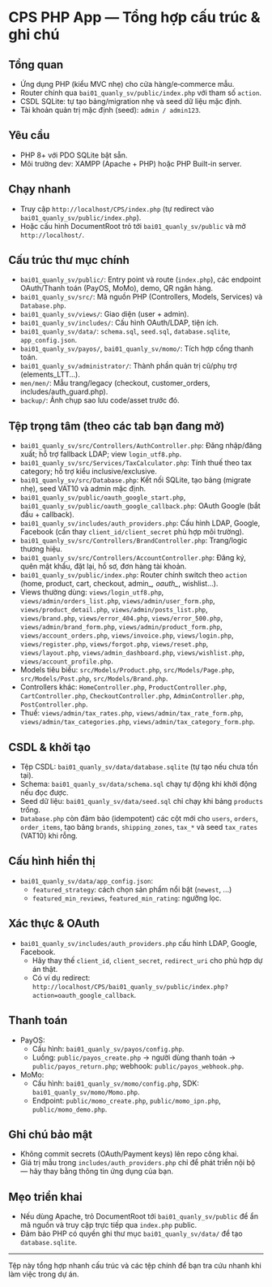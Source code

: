 # CPS PHP App — Tổng hợp cấu trúc & ghi chú

## Tổng quan
- Ứng dụng PHP (kiểu MVC nhẹ) cho cửa hàng/e‑commerce mẫu.
- Router chính qua `bai01_quanly_sv/public/index.php` với tham số `action`.
- CSDL SQLite: tự tạo bảng/migration nhẹ và seed dữ liệu mặc định.
- Tài khoản quản trị mặc định (seed): `admin / admin123`.

## Yêu cầu
- PHP 8+ với PDO SQLite bật sẵn.
- Môi trường dev: XAMPP (Apache + PHP) hoặc PHP Built-in server.

## Chạy nhanh
- Truy cập `http://localhost/CPS/index.php` (tự redirect vào `bai01_quanly_sv/public/index.php`).
- Hoặc cấu hình DocumentRoot trỏ tới `bai01_quanly_sv/public` và mở `http://localhost/`.

## Cấu trúc thư mục chính
- `bai01_quanly_sv/public/`: Entry point và route (`index.php`), các endpoint OAuth/Thanh toán (PayOS, MoMo), demo, QR ngân hàng.
- `bai01_quanly_sv/src/`: Mã nguồn PHP (Controllers, Models, Services) và `Database.php`.
- `bai01_quanly_sv/views/`: Giao diện (user + admin).
- `bai01_quanly_sv/includes/`: Cấu hình OAuth/LDAP, tiện ích.
- `bai01_quanly_sv/data/`: `schema.sql`, `seed.sql`, `database.sqlite`, `app_config.json`.
- `bai01_quanly_sv/payos/`, `bai01_quanly_sv/momo/`: Tích hợp cổng thanh toán.
- `bai01_quanly_sv/administrator/`: Thành phần quản trị cũ/phụ trợ (elements_LTT...).
- `men/men/`: Mẫu trang/legacy (checkout, customer_orders, includes/auth_guard.php).
- `backup/`: Ảnh chụp sao lưu code/asset trước đó.

## Tệp trọng tâm (theo các tab bạn đang mở)
- `bai01_quanly_sv/src/Controllers/AuthController.php`: Đăng nhập/đăng xuất; hỗ trợ fallback LDAP; view `login_utf8.php`.
- `bai01_quanly_sv/src/Services/TaxCalculator.php`: Tính thuế theo tax category; hỗ trợ kiểu inclusive/exclusive.
- `bai01_quanly_sv/src/Database.php`: Kết nối SQLite, tạo bảng (migrate nhẹ), seed VAT10 và admin mặc định.
- `bai01_quanly_sv/public/oauth_google_start.php`, `bai01_quanly_sv/public/oauth_google_callback.php`: OAuth Google (bắt đầu + callback).
- `bai01_quanly_sv/includes/auth_providers.php`: Cấu hình LDAP, Google, Facebook (cần thay `client_id/client_secret` phù hợp môi trường).
- `bai01_quanly_sv/src/Controllers/BrandController.php`: Trang/logic thương hiệu.
- `bai01_quanly_sv/src/Controllers/AccountController.php`: Đăng ký, quên mật khẩu, đặt lại, hồ sơ, đơn hàng tài khoản.
- `bai01_quanly_sv/public/index.php`: Router chính switch theo `action` (home, product, cart, checkout, admin_*, oauth_*, wishlist...).
- Views thường dùng: `views/login_utf8.php`, `views/admin/orders_list.php`, `views/admin/user_form.php`, `views/product_detail.php`, `views/admin/posts_list.php`, `views/brand.php`, `views/error_404.php`, `views/error_500.php`, `views/admin/brand_form.php`, `views/admin/product_form.php`, `views/account_orders.php`, `views/invoice.php`, `views/login.php`, `views/register.php`, `views/forgot.php`, `views/reset.php`, `views/layout.php`, `views/admin_dashboard.php`, `views/wishlist.php`, `views/account_profile.php`.
- Models tiêu biểu: `src/Models/Product.php`, `src/Models/Page.php`, `src/Models/Post.php`, `src/Models/Brand.php`.
- Controllers khác: `HomeController.php`, `ProductController.php`, `CartController.php`, `CheckoutController.php`, `AdminController.php`, `PostController.php`.
- Thuế: `views/admin/tax_rates.php`, `views/admin/tax_rate_form.php`, `views/admin/tax_categories.php`, `views/admin/tax_category_form.php`.

## CSDL & khởi tạo
- Tệp CSDL: `bai01_quanly_sv/data/database.sqlite` (tự tạo nếu chưa tồn tại).
- Schema: `bai01_quanly_sv/data/schema.sql` chạy tự động khi khởi động nếu đọc được.
- Seed dữ liệu: `bai01_quanly_sv/data/seed.sql` chỉ chạy khi bảng `products` trống.
- `Database.php` còn đảm bảo (idempotent) các cột mới cho `users`, `orders`, `order_items`, tạo bảng `brands`, `shipping_zones`, `tax_*` và seed `tax_rates` (VAT10) khi rỗng.

## Cấu hình hiển thị
- `bai01_quanly_sv/data/app_config.json`:
  - `featured_strategy`: cách chọn sản phẩm nổi bật (`newest`, ...)
  - `featured_min_reviews`, `featured_min_rating`: ngưỡng lọc.

## Xác thực & OAuth
- `bai01_quanly_sv/includes/auth_providers.php` cấu hình LDAP, Google, Facebook.
  - Hãy thay thế `client_id`, `client_secret`, `redirect_uri` cho phù hợp dự án thật.
  - Có ví dụ redirect: `http://localhost/CPS/bai01_quanly_sv/public/index.php?action=oauth_google_callback`.

## Thanh toán
- PayOS:
  - Cấu hình: `bai01_quanly_sv/payos/config.php`.
  - Luồng: `public/payos_create.php` → người dùng thanh toán → `public/payos_return.php`; webhook: `public/payos_webhook.php`.
- MoMo:
  - Cấu hình: `bai01_quanly_sv/momo/config.php`, SDK: `bai01_quanly_sv/momo/Momo.php`.
  - Endpoint: `public/momo_create.php`, `public/momo_ipn.php`, `public/momo_demo.php`.

## Ghi chú bảo mật
- Không commit secrets (OAuth/Payment keys) lên repo công khai.
- Giá trị mẫu trong `includes/auth_providers.php` chỉ để phát triển nội bộ — hãy thay bằng thông tin ứng dụng của bạn.

## Mẹo triển khai
- Nếu dùng Apache, trỏ DocumentRoot tới `bai01_quanly_sv/public` để ẩn mã nguồn và truy cập trực tiếp qua `index.php` public.
- Đảm bảo PHP có quyền ghi thư mục `bai01_quanly_sv/data/` để tạo `database.sqlite`.

---
Tệp này tổng hợp nhanh cấu trúc và các tệp chính để bạn tra cứu nhanh khi làm việc trong dự án.

